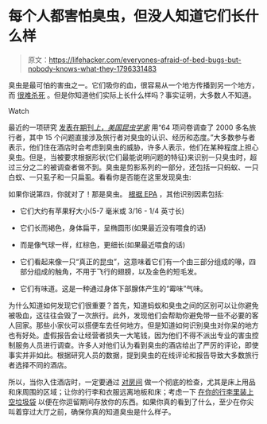 # 每个人都害怕臭虫，但没人知道它们长什么样

> 原文：<https://lifehacker.com/everyones-afraid-of-bed-bugs-but-nobody-knows-what-they-1796331483>

臭虫是最可怕的害虫之一。它们吸你的血，很容易从一个地方传播到另一个地方，而 [很难杀死](https://lifehacker.com/everything-you-need-to-know-about-bed-bugs-in-one-vide-1789490606) 。但是你知道他们实际上长什么样吗？事实证明，大多数人不知道。

Watch

最近的一项研究 [发表在期刊*上，美国昆虫学家*](https://academic.oup.com/ae/article-lookup/doi/10.1093/ae/tmx023) 用“64 项问卷调查了 2000 多名旅行者，其中 15 个问题直接涉及旅行者对臭虫的认识、经历和态度。”大多数参与者表示，他们住在酒店时会考虑到臭虫的威胁，许多人表示，他们在某种程度上担心臭虫。但是，当被要求根据形状(它们最能说明问题的特征)来识别一只臭虫时，超过三分之二的被调查者做不到。臭虫是剪影系列的一部分，还包括一只蚂蚁、一只白蚁、一只虱子和一只扁虱。看看你是否能在这里发现臭虫:

如果你说第四，你就对了！那是臭虫。 [根据 EPA](https://www.epa.gov/bedbugs/bed-bugs-appearance-and-life-cycle) ，其他识别因素包括:

*   它们大约有苹果籽大小(5-7 毫米或 3/16 - 1/4 英寸长)
*   它们长而褐色，身体扁平，呈椭圆形(如果最近没有喂食的话)
*   而是像气球一样，红棕色，更细长(如果最近喂食的话)
*   它们看起来像一只“真正的昆虫”，这意味着它们有一个由三部分组成的喙，四部分组成的触角，不用于飞行的翅膀，以及金色的短毛发。

*   它们有味道。这是一种通过身体下部腺体产生的“霉味”气味。

为什么知道如何发现它们很重要？首先，知道蚂蚁和臭虫之间的区别可以让你避免被吸血，这往往会毁了一次旅行。此外，发现他们会帮助你避免带一些不必要的客人回家。那些小家伙可以搭便车去任何地方。但是知道如何识别臭虫对你呆的地方也有好处。虚假报告会让经营者损失一大笔钱，因为他们不得不派出专业的害虫控制服务人员进行调查。许多人对他们认为看到臭虫的酒店给出了严厉的评论，即使事实并非如此。根据研究人员的数据，提到臭虫的在线评论和报告导致大多数旅行者选择不同的酒店。

所以，当你入住酒店时，一定要通过 [对房间](https://lifehacker.com/the-best-way-to-enter-and-search-a-hotel-room-for-bed-b-1754619452) 做一个彻底的检查，尤其是床上用品和床周围的区域；让你的行李和衣服远离地板和床；考虑一下 [在你的行李里装上空垃圾袋](http://lifehacker.com/three-tips-to-help-you-avoid-hitchhiking-bed-bugs-from-1792799328) 以便在你逗留期间存放你的东西。如果你真的看到了什么，至少在你尖叫着穿过大厅之前，确保你真的知道臭虫是什么样子。